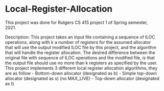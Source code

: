 # Local-Register-Allocation
 
This project was done for Rutgers CS 415 project 1 of Spring semester, 2021.

Description:
	This project takes an input file containing a sequence of ILOC operations,
	along with k a number of registers for the assumed allocator that will use
	the output modified ILOC file by this project, and the algorithm that will
	handle the register allocation. The desired difference between the original
	file with sequence of ILOC operations and the modified file, is that the
	output file should use no more than k registers as specified by the user.
	This project implements 3 different local register allocation algorithms,
	they are as follow
		- Bottom-down allocator (designated as b)
		- Simple top-down allocator (designated as s) (no MAX_LIVE)
		- Top-down allocator (designated as t)
	
	
